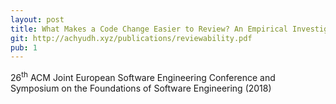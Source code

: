 ```yaml
---
layout: post
title: What Makes a Code Change Easier to Review? An Empirical Investigation on Code Change Reviewability
git: http://achyudh.xyz/publications/reviewability.pdf
pub: 1
---
```


26<sup>th</sup> ACM Joint European Software Engineering Conference and Symposium on the Foundations of Software Engineering (2018)